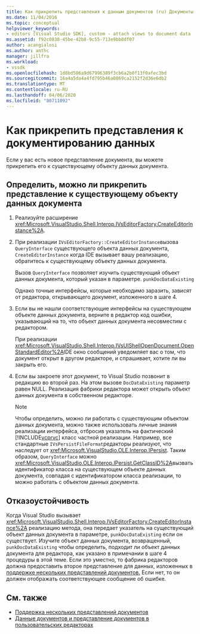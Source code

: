 ```yaml
---
title: Как прикрепить представления к данным документов (ru) Документы Майкрософт
ms.date: 11/04/2016
ms.topic: conceptual
helpviewer_keywords:
- editors [Visual Studio SDK], custom - attach views to document data
ms.assetid: f92c0838-45be-42b8-9c55-713e9bb8df07
author: acangialosi
ms.author: anthc
manager: jillfra
ms.workload:
- vssdk
ms.openlocfilehash: 1d8bd586a9d67996389f3cb6a2b0f13f0afec3bd
ms.sourcegitcommit: 16a4a5da4a4fd795b46a0869ca2152f2d36e6db2
ms.translationtype: MT
ms.contentlocale: ru-RU
ms.lasthandoff: 04/06/2020
ms.locfileid: "80711092"
---
```

# <a name="how-to-attach-views-to-document-data"></a>Как прикрепить представления к документированию данных
Если у вас есть новое представление документа, вы можете прикрепить его к существующему объекту данных документа.

## <a name="to-determine-if-you-can-attach-a-view-to-an-existing-document-data-object"></a>Определить, можно ли прикрепить представление к существующему объекту данных документа

1. Реализуйте расширение <xref:Microsoft.VisualStudio.Shell.Interop.IVsEditorFactory.CreateEditorInstance%2A>.

2. При реализации `IVsEditorFactory::CreateEditorInstance`вызова `QueryInterface` существующего объекта данных документа, `CreateEditorInstance` когда IDE вызывает вашу реализацию, обратитесь к существующему объекту данных документа.

    Вызов `QueryInterface` позволяет изучить существующий объект данных документа, который указан в параметре. `punkDocDataExisting`

    Однако точные интерфейсы, которые необходимо заразить, зависят от редактора, открывающего документ, изложенного в шаге 4.

3. Если вы не нашли соответствующие интерфейсы на существующем объекте данных документа, верните в редактор код ошибки, указывающий на то, что объект данных документа несовместим с редактором.

    При реализации <xref:Microsoft.VisualStudio.Shell.Interop.IVsUIShellOpenDocument.OpenStandardEditor%2A>IDE окно сообщений уведомляет вас о том, что документ открыт в другом редакторе, и спрашивает, хотите ли вы закрыть его.

4. Если вы закроете этот документ, то Visual Studio позвонит в редакцию во второй раз. На этом вызове `DocDataExisting` параметр равен NULL. Реализация фабрики редактора может открыть объект данных документа в собственном редакторе.

   > [!NOTE]
   > Чтобы определить, можно ли работать с существующим объектом данных документа, можно также использовать личные знания реализации интерфейса, отбросив указатель на фактический [!INCLUDE[vcprvc](../code-quality/includes/vcprvc_md.md)] класс частной реализации. Например, все стандартные `IVsPersistFileFormat`редакторы реализуют, что наследует от <xref:Microsoft.VisualStudio.OLE.Interop.IPersist>. Таким образом, `QueryInterface` можно <xref:Microsoft.VisualStudio.OLE.Interop.IPersist.GetClassID%2A>вызвать идентификатор класса на существующем объекте данных документа, совпадая с идентификатором класса реализации, то можно работать с объектом данных документа.

## <a name="robust-programming"></a>Отказоустойчивость
 Когда Visual Studio вызывает <xref:Microsoft.VisualStudio.Shell.Interop.IVsEditorFactory.CreateEditorInstance%2A> реализацию метода, она передает указатель на существующий объект данных документа в параметре, `punkDocDataExisting` если он существует. Изучите объект данных документа, возвращенный, `punkDocDataExisting` чтобы определить, подходит ли объект данных документа для редактора, как указано в примечании в шаге 4 процедуры в этой теме. Если это уместно, то фабрика редакторов должна предоставить второе представление для данных, изложенных в [поддержке нескольких представлений документов.](../extensibility/supporting-multiple-document-views.md) Если нет, то он должен отображать соответствующее сообщение об ошибке.

## <a name="see-also"></a>См. также
- [Поддержка нескольких представлений документов](../extensibility/supporting-multiple-document-views.md)
- [Данные документов и представление документов в пользовательских редакторах](../extensibility/document-data-and-document-view-in-custom-editors.md)
